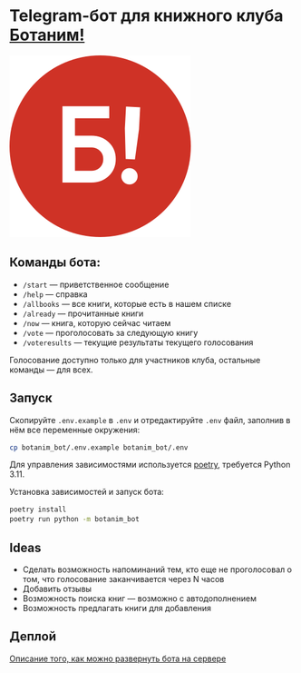 # Telegram-бот для книжного клуба [Ботаним!](https://botanim.to.digital)

[![alt text](botanim-logo.svg)](https://botanim.to.digital)

## Команды бота:

- `/start` — приветственное сообщение
- `/help` — справка
- `/allbooks` — все книги, которые есть в нашем списке
- `/already` — прочитанные книги
- `/now` — книга, которую сейчас читаем
- `/vote` — проголосовать за следующую книгу
- `/voteresults` — текущие результаты текущего голосования

Голосование доступно только для участников клуба, остальные команды — для всех.

## Запуск

Скопируйте `.env.example` в `.env` и отредактируйте `.env` файл, заполнив в нём все переменные окружения:

```bash
cp botanim_bot/.env.example botanim_bot/.env
```

Для управления зависимостями используется [poetry](https://python-poetry.org/),
требуется Python 3.11.

Установка зависимостей и запуск бота:

```bash
poetry install
poetry run python -m botanim_bot
```

## Ideas

- Сделать возможность напоминаний тем, кто еще не проголосовал о том, что голосование заканчивается через N часов
- Добавить отзывы
- Возможность поиска книг — возможно с автодополнением
- Возможность предлагать книги для добавления

## Деплой

[Описание того, как можно развернуть бота на сервере](DEPLOY.md)
